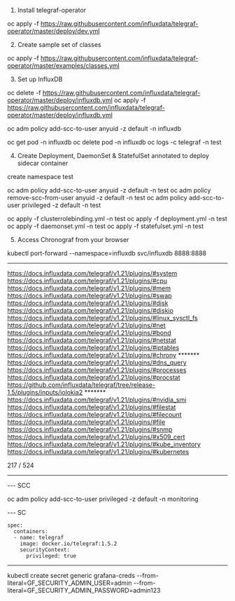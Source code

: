 1. Install telegraf-operator

oc apply -f https://raw.githubusercontent.com/influxdata/telegraf-operator/master/deploy/dev.yml 


2. Create sample set of classes

oc apply -f https://raw.githubusercontent.com/influxdata/telegraf-operator/master/examples/classes.yml


3. Set up InfluxDB 

oc delete -f https://raw.githubusercontent.com/influxdata/telegraf-operator/master/deploy/influxdb.yml 
oc apply -f https://raw.githubusercontent.com/influxdata/telegraf-operator/master/deploy/influxdb.yml 

oc adm policy add-scc-to-user anyuid -z default -n influxdb

oc get pod -n influxdb
oc delete pod <influxdb-58f49c98c6-tcjkk>  -n influxdb
oc logs <nginx-deamon-5wnbk> -c telegraf -n test


4. Create Deployment, DaemonSet & StatefulSet annotated to deploy sidecar container

create namespace test

oc adm policy add-scc-to-user anyuid -z default -n test
oc adm policy remove-scc-from-user anyuid -z default -n test
oc adm policy add-scc-to-user privileged -z default -n test

oc apply -f clusterrolebinding.yml -n test
oc apply -f deployment.yml -n test
oc apply -f daemonset.yml -n test 
oc apply -f statefulset.yml -n test


5. Access Chronograf from your browser

kubectl port-forward --namespace=influxdb svc/influxdb 8888:8888


---

https://docs.influxdata.com/telegraf/v1.21/plugins/#system 
https://docs.influxdata.com/telegraf/v1.21/plugins/#cpu 
https://docs.influxdata.com/telegraf/v1.21/plugins/#mem 
https://docs.influxdata.com/telegraf/v1.21/plugins/#swap 
https://docs.influxdata.com/telegraf/v1.21/plugins/#disk 
https://docs.influxdata.com/telegraf/v1.21/plugins/#diskio 
https://docs.influxdata.com/telegraf/v1.21/plugins/#linux_sysctl_fs  
https://docs.influxdata.com/telegraf/v1.21/plugins/#net 
https://docs.influxdata.com/telegraf/v1.21/plugins/#bond 
https://docs.influxdata.com/telegraf/v1.21/plugins/#netstat 
https://docs.influxdata.com/telegraf/v1.21/plugins/#iptables 
https://docs.influxdata.com/telegraf/v1.21/plugins/#chrony   *******
https://docs.influxdata.com/telegraf/v1.21/plugins/#dns_query 
https://docs.influxdata.com/telegraf/v1.21/plugins/#processes 
https://docs.influxdata.com/telegraf/v1.21/plugins/#procstat 
https://github.com/influxdata/telegraf/tree/release-1.5/plugins/inputs/jolokia2   *******
https://docs.influxdata.com/telegraf/v1.21/plugins/#nvidia_smi 
https://docs.influxdata.com/telegraf/v1.21/plugins/#filestat 
https://docs.influxdata.com/telegraf/v1.21/plugins/#filecount
https://docs.influxdata.com/telegraf/v1.21/plugins/#file 
https://docs.influxdata.com/telegraf/v1.21/plugins/#snmp 
https://docs.influxdata.com/telegraf/v1.21/plugins/#x509_cert
https://docs.influxdata.com/telegraf/v1.21/plugins/#kube_inventory 
https://docs.influxdata.com/telegraf/v1.21/plugins/#kubernetes 


217 / 524

---------------------------------------------------------------

--- SCC 

oc adm policy add-scc-to-user privileged -z default -n monitoring

--- SC

    spec:
      containers:
      - name: telegraf
        image: docker.io/telegraf:1.5.2
        securityContext:
          privileged: true

---

kubectl create secret generic grafana-creds --from-literal=GF_SECURITY_ADMIN_USER=admin --from-literal=GF_SECURITY_ADMIN_PASSWORD=admin123